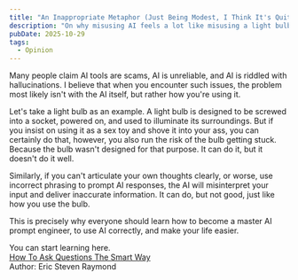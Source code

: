 ```yaml
---
title: "An Inappropriate Metaphor (Just Being Modest, I Think It's Quite Appropriate)"
description: "On why misusing AI feels a lot like misusing a light bulb."
pubDate: 2025-10-29
tags:
  - Opinion
---
```


Many people claim AI tools are scams, AI is unreliable, and AI is riddled with hallucinations. I believe that when you encounter such issues, the problem most likely isn't with the AI itself, but rather how you're using it.

Let's take a light bulb as an example. A light bulb is designed to be screwed into a socket, powered on, and used to illuminate its surroundings. But if you insist on using it as a sex toy and shove it into your ass, you can certainly do that, however, you also run the risk of the bulb getting stuck. Because the bulb wasn't designed for that purpose. It can do it, but it doesn't do it well.

Similarly, if you can't articulate your own thoughts clearly, or worse, use incorrect phrasing to prompt AI responses, the AI will misinterpret your input and deliver inaccurate information. It can do, but not good, just like how you use the bulb.

This is precisely why everyone should learn how to become a master AI prompt engineer, to use AI correctly, and make your life easier.

You can start learning here.  
[How To Ask Questions The Smart Way](http://www.catb.org/~esr/faqs/smart-questions.html)  
Author: Eric Steven Raymond
